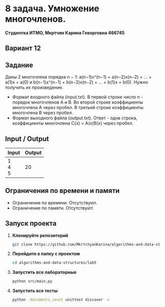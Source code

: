# 8 задача. Умножение многочленов.
**Студентка ИТМО,  Мкртчян Карина Геворговна  466745**  

## Вариант 12

## Задание
Даны 2 многочлена порядка n − 1: a(n−1)x^(n−1) + a(n−2)x(n−2) + ... + a(1)x + a(0) и  b(n−1)x^(n−1) + b(n−2)x(n−2) + ... + b(1)x + b(0).
Нужно получить их произведение.
- Формат входного файла (input.txt). В первой строке число n - порядок
многочленов A и B. Во второй строке коэффициенты многочлена A через
пробел. В третьей строке коэффициенты многочлена B через пробел.
- Формат выходного файла (output.txt). Ответ - одна строка, коэффициенты
многочлена C(x) = A(x)B(x) через пробел.
  
## Input / Output 

| Input         | Output |
|---------------|--------|
| 1<br/>4<br/>5 | 20     |




## Ограничения по времени и памяти

- Ограничение по времени. Отсутствуют.
- Ограничение по памяти. Отсутствуют.


## Запуск проекта
1. **Клонируйте репозиторий**
   ```bash
   git clone https://github.com/MkrtchyanKarina/algorithms-and-data-structures.git
   ```
2. **Перейдите в папку с проектом**
   ```bash
   cd algorithms-and-data-structures/lab5
   ```
3. **Запустить все лабораторные**
    ```bash
   python src/main.py
   ```
4. **Запустить все тесты**
    ```bash
   python -documents_count unittest discover -v
   ```